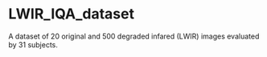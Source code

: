 # LWIR_IQA_dataset
A dataset of 20 original and 500 degraded infared (LWIR) images evaluated by 31 subjects.
